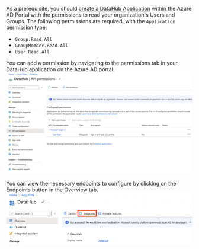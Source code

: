 As a prerequisite, you should [create a DataHub Application](https://docs.microsoft.com/en-us/graph/toolkit/get-started/add-aad-app-registration) within the Azure AD Portal with the permissions
to read your organization's Users and Groups. The following permissions are required, with the `Application` permission type:

- `Group.Read.All`
- `GroupMember.Read.All`
- `User.Read.All`

You can add a permission by navigating to the permissions tab in your DataHub application on the Azure AD portal. ![Azure AD API Permissions](./azure_ad_api_permissions.png)

You can view the necessary endpoints to configure by clicking on the Endpoints button in the Overview tab. ![Azure AD Endpoints](./azure_ad_endpoints.png)
